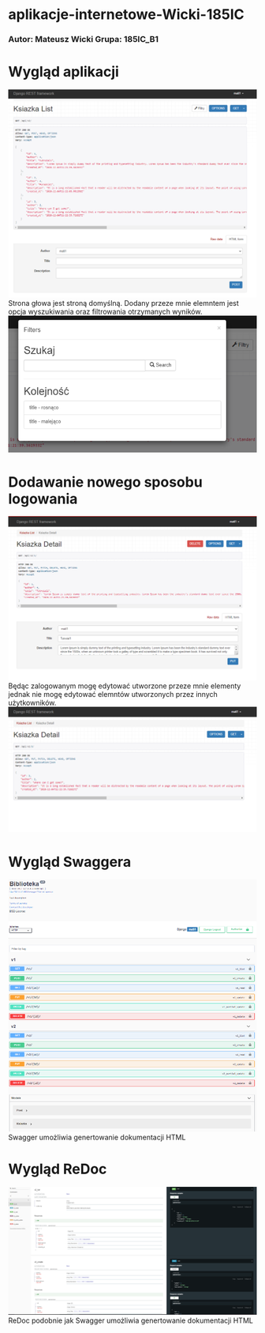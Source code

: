 # aplikacje-internetowe-Wicki-185IC

### Autor: Mateusz Wicki Grupa: 185IC_B1

# Wygląd aplikacji
![](https://github.com/Wicki07/aplikacje-internetowe-M.Wicki-185ic/blob/master/Lab4/Zrzuty_ekranu/1.PNG)
Strona głowa jest stroną domyślną.
Dodany przeze mnie elemntem jest opcja wyszukiwania oraz filtrowania otrzymanych wyników.
![](https://github.com/Wicki07/aplikacje-internetowe-M.Wicki-185ic/blob/master/Lab4/Zrzuty_ekranu/2.PNG)

# Dodawanie nowego sposobu logowania
![](https://github.com/Wicki07/aplikacje-internetowe-M.Wicki-185ic/blob/master/Lab4/Zrzuty_ekranu/3.PNG)
Będąc zalogowanym mogę edytować utworzone przeze mnie elementy jednak nie mogę edytować elemntów utworzonych przez innych użytkowników.
![](https://github.com/Wicki07/aplikacje-internetowe-M.Wicki-185ic/blob/master/Lab4/Zrzuty_ekranu/4.PNG)

# Wygląd Swaggera
![](https://github.com/Wicki07/aplikacje-internetowe-M.Wicki-185ic/blob/master/Lab4/Zrzuty_ekranu/5.PNG)
Swagger umożliwia genertowanie dokumentacji HTML

# Wygląd ReDoc
![](https://github.com/Wicki07/aplikacje-internetowe-M.Wicki-185ic/blob/master/Lab4/Zrzuty_ekranu/6.PNG)
ReDoc podobnie jak Swagger umożliwia genertowanie dokumentacji HTML
